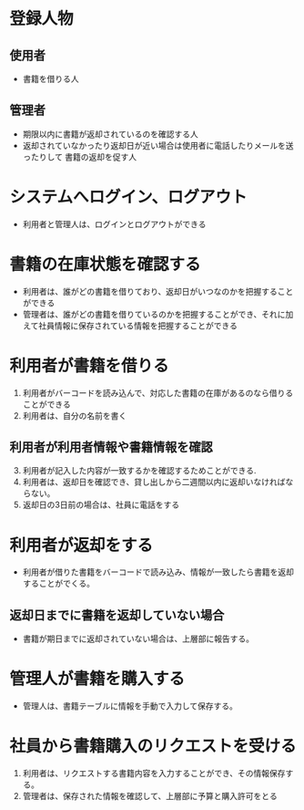   # 登録人物
  ## 使用者
  - 書籍を借りる人
  ## 管理者
  - 期限以内に書籍が返却されているのを確認する人
  - 返却されていなかったり返却日が近い場合は使用者に電話したりメールを送ったりして
    書籍の返却を促す人


 # システムへログイン、ログアウト
 - 利用者と管理人は、ログインとログアウトができる

 # 書籍の在庫状態を確認する
  - 利用者は、誰がどの書籍を借りており、返却日がいつなのかを把握することができる
  - 管理者は、誰がどの書籍を借りているのかを把握することができ、それに加えて社員情報に保存されている情報を把握することができる

 # 利用者が書籍を借りる
  1. 利用者がバーコードを読み込んで、対応した書籍の在庫があるのなら借りることができる
  2. 利用者は、自分の名前を書く
 ## 利用者が利用者情報や書籍情報を確認
  3. 利用者が記入した内容が一致するかを確認するためことができる.
  4. 利用者は、返却日を確認でき、貸し出しから二週間以内に返却いなければならない。
  5. 返却日の3日前の場合は、社員に電話をする


 # 利用者が返却をする
  - 利用者が借りた書籍をバーコードで読み込み、情報が一致したら書籍を返却することがでくる。

## 返却日までに書籍を返却していない場合
  - 書籍が期日までに返却されていない場合は、上層部に報告する。


 # 管理人が書籍を購入する
 - 管理人は、書籍テーブルに情報を手動で入力して保存する。

 # 社員から書籍購入のリクエストを受ける
 1. 利用者は、リクエストする書籍内容を入力することができ、その情報保存する。
 2. 管理者は、保存された情報を確認して、上層部に予算と購入許可をとる
